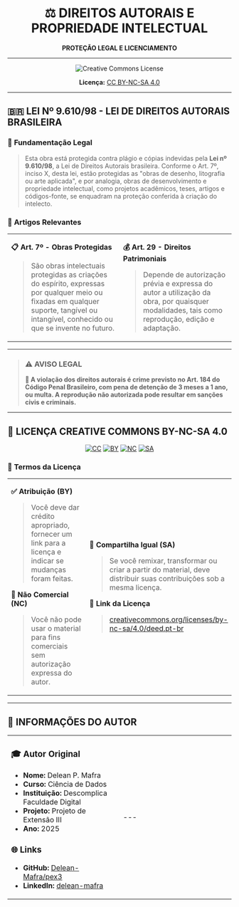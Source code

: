 <div align="center">

# ⚖️ DIREITOS AUTORAIS E PROPRIEDADE INTELECTUAL

**PROTEÇÃO LEGAL E LICENCIAMENTO**

---

![Creative Commons License](https://mirrors.creativecommons.org/presskit/buttons/88x31/svg/by-nc-sa.svg)

**Licença:** [CC BY-NC-SA 4.0](https://creativecommons.org/licenses/by-nc-sa/4.0/deed.pt-br)

</div>

---

## 🇧🇷 **LEI Nº 9.610/98 - LEI DE DIREITOS AUTORAIS BRASILEIRA**

### 📖 **Fundamentação Legal**

> Esta obra está protegida contra plágio e cópias indevidas pela **Lei nº 9.610/98**, a Lei de Direitos Autorais brasileira. Conforme o Art. 7º, inciso X, desta lei, estão protegidas as "obras de desenho, litografia ou arte aplicada", e por analogia, obras de desenvolvimento e propriedade intelectual, como projetos acadêmicos, teses, artigos e códigos-fonte, se enquadram na proteção conferida à criação do intelecto.

### 📜 **Artigos Relevantes**

<table>
<tr>
<td width="50%">

**📋 Art. 7º - Obras Protegidas**
> São obras intelectuais protegidas as criações do espírito, expressas por qualquer meio ou fixadas em qualquer suporte, tangível ou intangível, conhecido ou que se invente no futuro.

</td>
<td width="50%">

**💰 Art. 29 - Direitos Patrimoniais**
> Depende de autorização prévia e expressa do autor a utilização da obra, por quaisquer modalidades, tais como reprodução, edição e adaptação.

</td>
</tr>
</table>

---

> ### ⚠️ **AVISO LEGAL**
> 
> **🚨 A violação dos direitos autorais é crime previsto no Art. 184 do Código Penal Brasileiro, com pena de detenção de 3 meses a 1 ano, ou multa. A reprodução não autorizada pode resultar em sanções civis e criminais.**

---

## 📄 **LICENÇA CREATIVE COMMONS BY-NC-SA 4.0**

<div align="center">

[![CC](https://mirrors.creativecommons.org/presskit/icons/cc.svg)](https://creativecommons.org/licenses/by-nc-sa/4.0/)
[![BY](https://mirrors.creativecommons.org/presskit/icons/by.svg)](https://creativecommons.org/licenses/by-nc-sa/4.0/)
[![NC](https://mirrors.creativecommons.org/presskit/icons/nc.svg)](https://creativecommons.org/licenses/by-nc-sa/4.0/)
[![SA](https://mirrors.creativecommons.org/presskit/icons/sa.svg)](https://creativecommons.org/licenses/by-nc-sa/4.0/)

</div>

### 🔧 **Termos da Licença**

<table>
<tr>
<td width="50%">

**✅ Atribuição (BY)**
> Você deve dar crédito apropriado, fornecer um link para a licença e indicar se mudanças foram feitas.

**🚫 Não Comercial (NC)** 
> Você não pode usar o material para fins comerciais sem autorização expressa do autor.

</td>
<td width="50%">

**🔄 Compartilha Igual (SA)**
> Se você remixar, transformar ou criar a partir do material, deve distribuir suas contribuições sob a mesma licença.

**🔗 Link da Licença**
> [creativecommons.org/licenses/by-nc-sa/4.0/deed.pt-br](https://creativecommons.org/licenses/by-nc-sa/4.0/deed.pt-br)

</td>
</tr>
</table>

---

## 👤 **INFORMAÇÕES DO AUTOR**

<table>
<tr>
<td width="50%">

### 🎓 **Autor Original**
- **Nome:** Delean P. Mafra
- **Curso:** Ciência de Dados
- **Instituição:** Descomplica Faculdade Digital
- **Projeto:** Projeto de Extensão III
- **Ano:** 2025

### 🌐 **Links**
- **GitHub:** [Delean-Mafra/pex3](https://github.com/Delean-Mafra/pex3)
- **LinkedIn:** [delean-mafra](https://www.linkedin.com/in/delean-mafra/)

</td>
<td width="50%">
---
